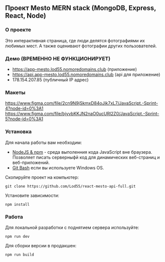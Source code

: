 ## Проект Mesto MERN stack (MongoDB,  Express,  React, Node)

### О проекте
Это интерактивная страница, где люди делятся фотографиями их любимых мест.
А также оценивают фотографии других пользователей.

### Демо (ВРЕМЕННО НЕ ФУНКЦИОНИРУЕТ)
- https://app-mesto.lod55.nomoredomains.club (приложение)
- https://api.app-mesto.lod55.nomoredomains.club (api для приложение)
- 178.154.207.85 (публичный IP адрес)

### Макеты 
https://www.figma.com/file/2cn9N9jSkmxD84oJik7xL7/JavaScript.-Sprint-4?node-id=0%3A1
https://www.figma.com/file/bjyvbKKJN2naO0ucURl2Z0/JavaScript.-Sprint-5?node-id=0%3A1

### Установка

Для начала работы вам необходим:

- <a href="https://nodejs.org/en/">NodeJS & npm<a> - среда выполенния кода JavaScript вне браузера. Позволяет писать серверныфй код для динамических веб-страниц и веб-приложений.
- <a href="https://gitforwindows.org/">Git Bash<a> если вы используете Windows OS.


Скопируйте проект на компьютер:

```
git clone https://github.com/Lod55/react-mesto-api-full.git
```

Установите зависимости:

```
npm install
```

### Работа

Для локальной разработки с поднятием сервера используйте:

```
npm run dev
```

Для сборки версии в продакшен:

```
npm run build
```

